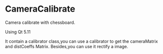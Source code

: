# CameraCalibrate
Camera calibrate with chessboard.

Using Qt 5.11

It contain a calibrator class,you can use a calibrator to get the cameraMatrix and distCoeffs Matrix.
Besides,you can use it rectify a image.
